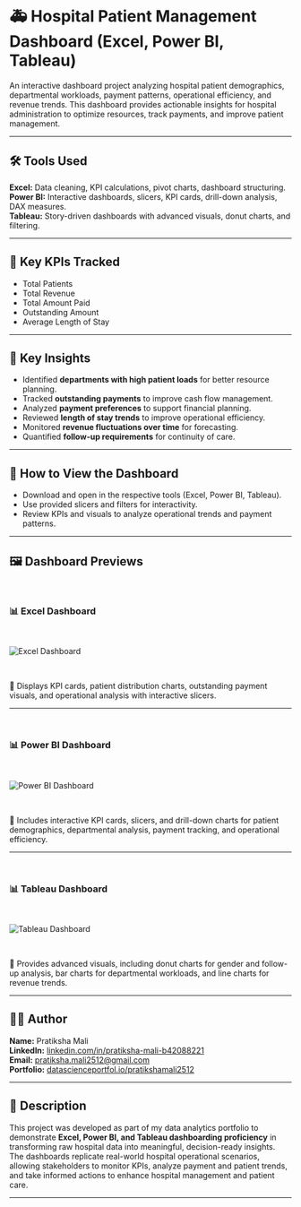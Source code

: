 # 🚑 Hospital Patient Management Dashboard (Excel, Power BI, Tableau)

An interactive dashboard project analyzing hospital patient demographics, departmental workloads, payment patterns, operational efficiency, and revenue trends. This dashboard provides actionable insights for hospital administration to optimize resources, track payments, and improve patient management.

---

## 🛠️ Tools Used

**Excel:** Data cleaning, KPI calculations, pivot charts, dashboard structuring.  
**Power BI:** Interactive dashboards, slicers, KPI cards, drill-down analysis, DAX measures.  
**Tableau:** Story-driven dashboards with advanced visuals, donut charts, and filtering.

---

## 🔑 Key KPIs Tracked

- Total Patients
- Total Revenue
- Total Amount Paid
- Outstanding Amount
- Average Length of Stay

---

## 🔑 Key Insights

- Identified **departments with high patient loads** for better resource planning.
- Tracked **outstanding payments** to improve cash flow management.
- Analyzed **payment preferences** to support financial planning.
- Reviewed **length of stay trends** to improve operational efficiency.
- Monitored **revenue fluctuations over time** for forecasting.
- Quantified **follow-up requirements** for continuity of care.

---

## 🚀 How to View the Dashboard

- Download and open in the respective tools (Excel, Power BI, Tableau).
- Use provided slicers and filters for interactivity.
- Review KPIs and visuals to analyze operational trends and payment patterns.

---

## 🖼️ Dashboard Previews

&nbsp;

### 📊 Excel Dashboard

&nbsp;

![Excel Dashboard](./Hospital_Dashboard_Preview/excel_dashboard.png)

&nbsp;

📌 Displays KPI cards, patient distribution charts, outstanding payment visuals, and operational analysis with interactive slicers.

---

&nbsp;

### 📊 Power BI Dashboard

&nbsp;

![Power BI Dashboard](./Hospital_Dashboard_Preview/powerbi_dashboard.png)

&nbsp;

📌 Includes interactive KPI cards, slicers, and drill-down charts for patient demographics, departmental analysis, payment tracking, and operational efficiency.

---

&nbsp;

### 📊 Tableau Dashboard

&nbsp;

![Tableau Dashboard](./Hospital_Dashboard_Preview/tableau_dashboard.png)

&nbsp;

📌 Provides advanced visuals, including donut charts for gender and follow-up analysis, bar charts for departmental workloads, and line charts for revenue trends.

---

## 👩‍💻 Author

**Name:** Pratiksha Mali  
**LinkedIn:** [linkedin.com/in/pratiksha-mali-b42088221](https://www.linkedin.com/in/pratiksha-mali-b42088221)  
**Email:** [pratiksha.mali2512@gmail.com](mailto:pratiksha.mali2512@gmail.com)  
**Portfolio:** [datascienceportfol.io/pratikshamali2512](https://www.datascienceportfol.io/pratikshamali2512)

---

## 📝 Description

This project was developed as part of my data analytics portfolio to demonstrate **Excel, Power BI, and Tableau dashboarding proficiency** in transforming raw hospital data into meaningful, decision-ready insights. The dashboards replicate real-world hospital operational scenarios, allowing stakeholders to monitor KPIs, analyze payment and patient trends, and take informed actions to enhance hospital management and patient care.

---
